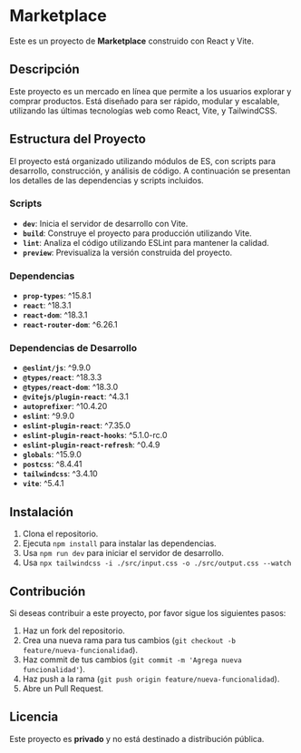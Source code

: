 # Marketplace

Este es un proyecto de **Marketplace** construido con React y Vite.

## Descripción

Este proyecto es un mercado en línea que permite a los usuarios explorar y comprar productos. Está diseñado para ser rápido, modular y escalable, utilizando las últimas tecnologías web como React, Vite, y TailwindCSS.

## Estructura del Proyecto

El proyecto está organizado utilizando módulos de ES, con scripts para desarrollo, construcción, y análisis de código. A continuación se presentan los detalles de las dependencias y scripts incluidos.

### Scripts

- **`dev`**: Inicia el servidor de desarrollo con Vite.
- **`build`**: Construye el proyecto para producción utilizando Vite.
- **`lint`**: Analiza el código utilizando ESLint para mantener la calidad.
- **`preview`**: Previsualiza la versión construida del proyecto.

### Dependencias

- **`prop-types`**: ^15.8.1
- **`react`**: ^18.3.1
- **`react-dom`**: ^18.3.1
- **`react-router-dom`**: ^6.26.1

### Dependencias de Desarrollo

- **`@eslint/js`**: ^9.9.0
- **`@types/react`**: ^18.3.3
- **`@types/react-dom`**: ^18.3.0
- **`@vitejs/plugin-react`**: ^4.3.1
- **`autoprefixer`**: ^10.4.20
- **`eslint`**: ^9.9.0
- **`eslint-plugin-react`**: ^7.35.0
- **`eslint-plugin-react-hooks`**: ^5.1.0-rc.0
- **`eslint-plugin-react-refresh`**: ^0.4.9
- **`globals`**: ^15.9.0
- **`postcss`**: ^8.4.41
- **`tailwindcss`**: ^3.4.10
- **`vite`**: ^5.4.1

## Instalación

1. Clona el repositorio.
2. Ejecuta `npm install` para instalar las dependencias.
3. Usa `npm run dev` para iniciar el servidor de desarrollo.
4. Usa `npx tailwindcss -i ./src/input.css -o ./src/output.css --watch`

## Contribución

Si deseas contribuir a este proyecto, por favor sigue los siguientes pasos:

1. Haz un fork del repositorio.
2. Crea una nueva rama para tus cambios (`git checkout -b feature/nueva-funcionalidad`).
3. Haz commit de tus cambios (`git commit -m 'Agrega nueva funcionalidad'`).
4. Haz push a la rama (`git push origin feature/nueva-funcionalidad`).
5. Abre un Pull Request.

## Licencia

Este proyecto es **privado** y no está destinado a distribución pública.
